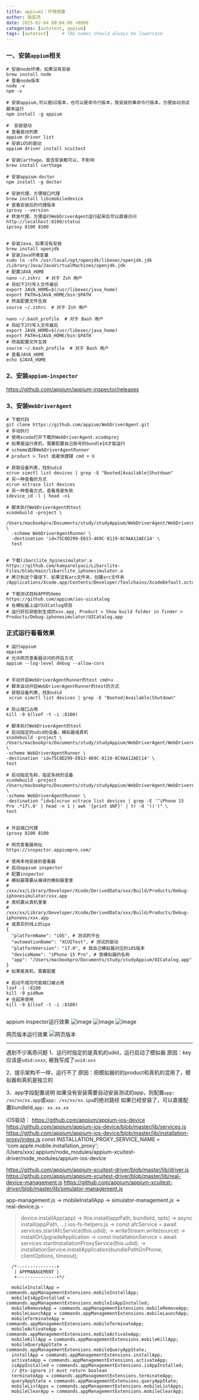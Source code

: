 ```yaml
---
title: appium1：环境搭建
author: 独孤流
date: 2025-02-04 00:04:00 +0800
categories: [autotest, appium]
tags: [autotest]     # TAG names should always be lowercase
---
```


### 一、安装`appium`相关
```
# 安装node环境，如果没有安装
brew install node
# 查看node版本
node -v
npm -v

# 安装appium,可以是UI版本，也可以是命令行版本，我安装的事命令行版本，方便自动测试脚本运行
npm install -g appium

#  安装驱动
# 查看驱动列表
appium driver list
# 安装iOS的驱动
appium driver install xcuitest

# 安装Carthage，是否安装都可以，不影响
brew install carthage

# 安装appium-doctor
npm install -g doctor

# 安装代理，方便端口代理
brew install libimobiledevice
# 查看安装后的代理版本
iproxy --version
# 转发代理，方便运行WebDriverAgent运行起来后可以直接访问 http://localhost:8100/status
iproxy 8100 8100


# 安装Java，如果没有安装
brew install openjdk
# 安装Java环境变量
sudo ln -sfn /usr/local/opt/openjdk/libexec/openjdk.jdk /Library/Java/JavaVirtualMachines/openjdk.jdk
# 配置JAVA_HOME
nano ~/.zshrc  # 对于 Zsh 用户
# 将如下2行写入文件最后
export JAVA_HOME=$(/usr/libexec/java_home)
export PATH=$JAVA_HOME/bin:$PATH
# 然高配置文件生效
source ~/.zshrc  # 对于 Zsh 用户

nano ~/.bash_profile  # 对于 Bash 用户
# 将如下2行写入文件最后
export JAVA_HOME=$(/usr/libexec/java_home)
export PATH=$JAVA_HOME/bin:$PATH
# 然高配置文件生效
source ~/.bash_profile  # 对于 Bash 用户
# 查看JAVA_HOME
echo $JAVA_HOME
```

### 2、安装`appium-inspector`
https://github.com/appium/appium-inspector/releases

### 3、安装`WebDriverAgent`
```
# 下载代码
git clone https://github.com/appium/WebDriverAgent.git
# 手动执行
# 使用xcode打开下载的WebDriverAgent.xcodeproj
# 如果是运行真机，需要配置自己账号的bundleId才能运行
# scheme选择WebDriverAgentRunner
# product > Test 或者快捷键 cmd + U

# 获取设备列表，找到udid
xcrun simctl list devices | grep -E "Booted|Available|Shutdown"
# 另一种查看的方式
xcrun xctrace list devices
# 另一种查看方式，查看真是失败
idevice_id -l | head -n1

# 脚本执行WebDriverAgent的test
xcodebuild -project \
 /Users/macbookpro/Documents/study/studyAppium/WebDriverAgent/WebDriverAgent.xcodeproj \
  -scheme WebDriverAgentRunner \
  -destination 'id=75C8D299-E013-469C-8119-8C9AA12AEC14' \
  test


# 下载libarclite_hpinesimulator.a
https://github.com/kamyarelyasi/Libarclite-Files/blob/main/libarclite_iphonesimulator.a
# 拷贝到这个路径下，如果没有arc文件夹，创建arc文件夹
/Applications/Xcode.app/Contents/Developer/Toolchains/XcodeDefault.xctoolchain/usr/lib/arc

# 下载测试目标APP的demo
https://github.com/appium/ios-uicatalog
# 在模拟器上运行UICatlog项目
# 运行好后获取到生成的xxx.app, Product > Show build folder in finder > Products/Debug-iphonesimulator/UICatalog.app
```

### 正式运行看看效果
```
# 运行appium
appium
# 允许网页查看器访问的开启方式
appium --log-level debug --allow-cors 


# 手动开启WebDriverAgentRunner的test cmd+u
# 脚本自动开启WebDriverAgentRunner的test的方式
# 获取设备列表，找到udid
 xcrun simctl list devices | grep -E "Booted|Available|Shutdown"

# 防止端口占用
kill -9 $(lsof -t -i :8100)

# 脚本执行WebDriverAgent的test
# 启动指定的udid的设备，模拟器或真机
xcodebuild -project \
/Users/macbookpro/Documents/study/studyAppium/WebDriverAgent/WebDriverAgent.xcodeproj \
-scheme WebDriverAgentRunner \
-destination 'id=75C8D299-E013-469C-8119-8C9AA12AEC14' \
test

# 启动指定名称、指定系统的设备
xcodebuild -project /Users/macbookpro/Documents/study/studyAppium/WebDriverAgent/WebDriverAgent.xcodeproj \
-scheme WebDriverAgentRunner \
-destination "id=$(xcrun xctrace list devices | grep -E '^iPhone 15 Pro .*17\.0' | head -n 1 | awk '{print $NF}' | tr -d '()')" \
test


# 开启端口代理
iproxy 8100 8100

# 网页查看器地址
https://inspector.appiumpro.com/

# 使用本地安装的查看器
# 启动appium inspector
# 配置inspector
# 模拟器需要从编译的模拟器里拿
# /xxx/xx/Library/Developer/Xcode/DerivedData/xxx/Build/Products/Debug-iphonesimulator/xxx.app
# 真机要从真机里拿
# /xxx/xx/Library/Developer/Xcode/DerivedData/xxx/Build/Products/Debug-iphoneos/xxx.app
# 或真实的线上的ipa
{
  "platformName": "iOS", # 测试的平台
  "automationName": "XCUITest", # 测试的驱动
  "platformVersion": "17.0", # 我自己模拟器对应的iOS版本
  "deviceName": "iPhone 15 Pro", # 我模拟器的名称
  "app": "/Users/macbookpro/Documents/study/studyAppium/UICatalog.app"
}
# 如果是真机，需要配置

# 启动不成功可能端口被占用
lsof -i :8100
kill -9 pidNum
# 合起来使用
kill -9 $(lsof -t -i :8100)


```
appium inspector运行效果
![image](/assets/img/test/appium/appium-1.png)
![image](/assets/img/test/appium/appium-2.png)
![image](/assets/img/test/appium/appium-3.png)

网页版本运行效果
![网页版本](/assets/img/test/appium/appium-4.png)

----
遇到不少离奇问题
1、运行时指定的是真机的udid，运行启动了模拟器
原因：key应该是`udid:xxxx`, 被我写成了`uuid:xxx`

2、提示架构不一样，运行不了
原因：把模拟器的的product和真机的混用了，模拟器和真机是独立的

3、app字段配置说明
如果没有安装需要自动安装测试的app，则配置`app: /xx/xx/xx.app`或`app: /xx/xx/xx.ipa`的绝对路经
如果已经安装了，可以直接配置bundleId,`app: xx.xx.xx`


iOS驱动：
https://github.com/appium/appium-ios-device
https://github.com/appium/appium-ios-device/blob/master/lib/services.js
https://github.com/appium/appium-ios-device/blob/master/lib/installation-proxy/index.js
const INSTALLATION_PROXY_SERVICE_NAME = 'com.apple.mobile.installation_proxy';
/Users/xxx/.appium/node_modules/appium-xcuitest-driver/node_modules/appium-ios-device

https://github.com/appium/appium-xcuitest-driver/blob/master/lib/driver.js
https://github.com/appium/appium-xcuitest-driver/blob/master/lib/real-device-management.js
https://github.com/appium/appium-xcuitest-driver/blob/master/lib/simulator-management.js

app-management.js -> mobileInstallApp 
-> simulator-management.js 
-> real-device.js -
> device.installApp(app)
-> this.install(appPath, bundleId, opts) 
-> async install(appPath, ...)
ios-fs-helpers.js
-> const afcService = await services.startAfcService(this.udid);
-> writeStream.write(source)
-> installOrUpgradeApplication
-> const installationService = await services.startInstallationProxyService(this.udid);
-> installationService.installApplication(bundlePathOnPhone, clientOptions, timeout);
```
  /*---------------+
   | APPMANAGEMENT |
   +---------------+*/

  mobileInstallApp = commands.appManagementExtensions.mobileInstallApp;
  mobileIsAppInstalled = commands.appManagementExtensions.mobileIsAppInstalled;
  mobileRemoveApp = commands.appManagementExtensions.mobileRemoveApp;
  mobileLaunchApp = commands.appManagementExtensions.mobileLaunchApp;
  mobileTerminateApp = commands.appManagementExtensions.mobileTerminateApp;
  mobileActivateApp = commands.appManagementExtensions.mobileActivateApp;
  mobileKillApp = commands.appManagementExtensions.mobileKillApp;
  mobileQueryAppState = commands.appManagementExtensions.mobileQueryAppState;
  installApp = commands.appManagementExtensions.installApp;
  activateApp = commands.appManagementExtensions.activateApp;
  isAppInstalled = commands.appManagementExtensions.isAppInstalled;
  // @ts-ignore it must return boolean
  terminateApp = commands.appManagementExtensions.terminateApp;
  queryAppState = commands.appManagementExtensions.queryAppState;
  mobileListApps = commands.appManagementExtensions.mobileListApps;
  mobileClearApp = commands.appManagementExtensions.mobileClearApp;
  ```